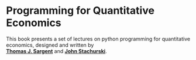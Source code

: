 # Programming for Quantitative Economics

This book presents a set of lectures on python programming for quantitative economics, designed and written by  
**[Thomas J. Sargent](http://www.tomsargent.com/)** and **[John Stachurski](https://johnstachurski.net/)**.